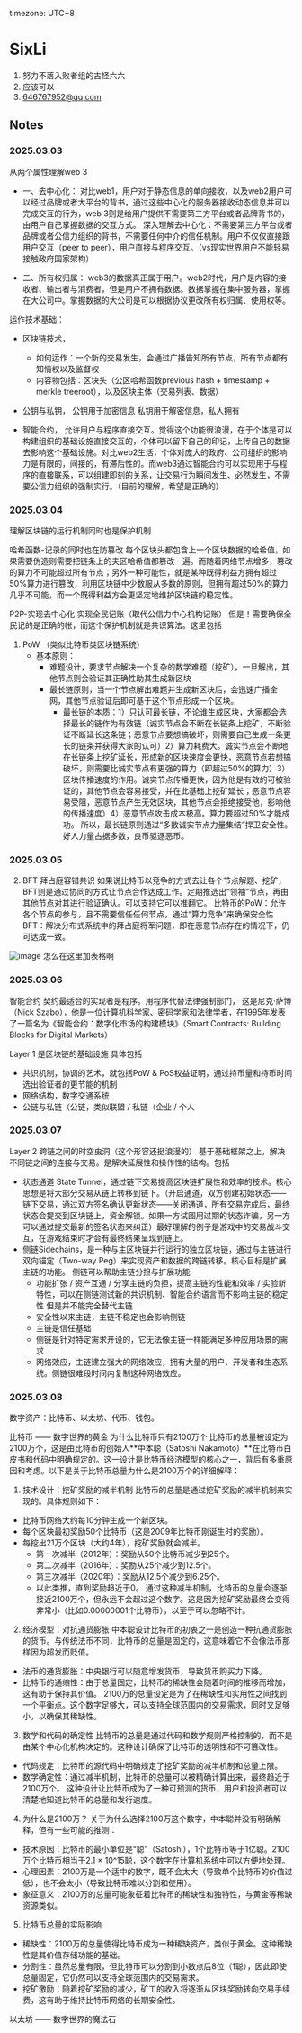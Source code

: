 timezone: UTC+8



# SixLi

1. 努力不落入败者组的古怪六六
2. 应该可以
3. 646767952@qq.com

## Notes

<!-- Content_START -->

### 2025.03.03

从两个属性理解web 3
- 一、去中心化：
对比web1，用户对于静态信息的单向接收，以及web2用户可以经过品牌或者大平台的背书，通过这些中心化的服务器接收动态信息并可以完成交互的行为，web 3则是给用户提供不需要第三方平台或者品牌背书的，由用户自己掌握数据的交互方式。
深入理解去中心化：不需要第三方平台或者品牌或者公信力组织的背书，不需要任何中介的信任机制。用户不仅仅直接跟用户交互（peer to peer），用户直接与程序交互。（vs现实世界用户不能轻易接触政府国家架构）

- 二、所有权归属：
web3的数据真正属于用户。web2时代，用户是内容的接收者、输出者与消费者，但是用户不拥有数据。数据掌握在集中服务器，掌握在大公司中。掌握数据的大公司是可以根据协议更改所有权归属、使用权等。

运作技术基础：
- 区块链技术，
   - 如何运作：一个新的交易发生，会通过广播告知所有节点，所有节点都有知情权以及监督权
   - 内容物包括：区块头（公区哈希函数previous hash + timestamp + merkle treeroot），以及区块主体（交易列表、数据）

- 公钥与私钥，
公钥用于加密信息
私钥用于解密信息，私人拥有

- 智能合约，
允许用户与程序直接交互。觉得这个功能很浪漫，在于个体是可以构建组织的基础设施直接交互的，个体可以留下自己的印记，上传自己的数据去影响这个基础设施。对比web2生活，个体对庞大的政府、公司组织的影响力是有限的，间接的，有滞后性的。而web3通过智能合约可以实现用于与程序的直接联系，可以组建即刻的关系，让交易行为瞬间发生、必然发生，不需要公信力组织的强制实行。（目前的理解，希望是正确的）

### 2025.03.04
理解区块链的运行机制同时也是保护机制

哈希函数-记录的同时也在防篡改
每个区块头都包含上一个区块数据的哈希值，如果需要伪造则需要把链条上的夫区哈希值都篡改一遍。而随着网络节点增多，篡改的算力不可能超过所有节点；另外一种可能性，就是某种既得利益方拥有超过50%算力进行篡改，利用区块链中少数服从多数的原则，但拥有超过50%的算力几乎不可能，而一个既得利益方会更坚定地维护区块链的稳定性。

P2P-实现去中心化
实现全民记账（取代公信力中心机构记账）
但是！需要确保全民记的是正确的帐，而这个保护机制就是共识算法。这里包括

1. PoW （类似比特币类区块链系统）
   - 基本原则：
     - 难题设计，要求节点解决一个复杂的数学难题（挖矿），一旦解出，其他节点则会验证其正确性助其生成新区块
     - 最长链原则，当一个节点解出难题并生成新区块后，会迅速广播全网，其他节点验证后即可基于这个节点形成一个区块。
       - 最长链的本质：1）只认可最长链，不论谁生成区块，大家都会选择最长的链作为有效链（诚实节点会不断在长链条上挖矿，不断验证不断延长这条链；恶意节点要想搞破坏，则需要自己生成一条更长的链条并获得大家的认可）2）算力耗费大。诚实节点会不断地在长链条上挖矿延长，形成新的区块速度会更快，恶意节点若想搞破坏，则需要比诚实节点有更强的算力（即超过50%的算力）3）区块传播速度的作用。诚实节点传播更快，因为他是有效的可被验证的，其他节点会容易接受，并在此基础上挖矿延长；恶意节点容易受阻，恶意节点产生无效区块，其他节点会拒绝接受他，影响他的传播速度）4）恶意节点攻击成本极高。算力要超过50%才能成功。
         所以，最长链原则通过“多数诚实节点力量集结”捍卫安全性。好人力量占据多数，良币驱逐恶币。

### 2025.03.05

2. BFT 拜占庭容错共识
   如果说比特币以竞争的方式去让各个节点解题、挖矿，BFT则是通过协同的方式让节点合作达成工作。定期推选出“领袖”节点，再由其他节点对其进行验证确认。可以支持它可以推翻它。
   比特币的PoW：允许各个节点的参与，且不需要信任任何节点，通过“算力竞争”来确保安全性
   BFT：解决分布式系统中的拜占庭将军问题，即在恶意节点存在的情况下，仍可达成一致。
   
![image](https://github.com/user-attachments/assets/5b8e4401-43e0-4eb8-bbcc-f3b5183538a8)
怎么在这里加表格啊

### 2025.03.06

智能合约
契约最适合的实现者是程序。用程序代替法律强制部门，
这是尼克·萨博（Nick Szabo），他是一位计算机科学家、密码学家和法律学者，在1995年发表了一篇名为《智能合约：数字化市场的构建模块》（Smart Contracts: Building Blocks for Digital Markets）

Layer 1 是区块链的基础设施
具体包括
- 共识机制，协调的艺术，就包括PoW & PoS权益证明，通过持币量和持币时间选出验证者的更节能的机制
- 网络结构，数字交通系统
- 公链与私链（公链，类似联盟 / 私链（企业 / 个人

### 2025.03.07
Layer 2 跨链之间的时空虫洞（这个形容还挺浪漫的）
基于基础框架之上，解决不同链之间的连接与交易。是解决延展性和操作性的结构。包括
- 状态通道 State Tunnel，通过链下交易提高区块链扩展性和效率的技术。核心思想是将大部分交易从链上转移到链下。（开启通道，双方创建初始状态——链下交易，通过双方签名确认更新状态——关闭通道，所有交易完成后，最终状态会提交到区块链上，资金解锁。如果一方试图用过期的状态诈骗，另一方可以通过提交最新的签名状态来纠正）最好理解的例子是游戏中的交易战斗交互，在游戏结束时才会有最终结果呈现到链上。
- 侧链Sidechains，是一种与主区块链并行运行的独立区块链，通过与主链进行双向锚定（Two-way Peg）来实现资产和数据的跨链转移。核心目标是扩展主链的功能。
  侧链可以帮助主链分担与扩展功能
  - 功能扩张 / 资产互通 / 分享主链的负担，提高主链的性能和效率 / 实验新特性，可以在侧链测试新的共识机制、智能合约语言而不影响主链的稳定性
  但是并不能完全替代主链
  - 安全性以来主链，主链不稳定也会影响侧链
  - 主链是信任基础
  - 侧链是针对特定需求开设的，它无法像主链一样能满足多种应用场景的需求
  - 网络效应，主链建立强大的网络效应，拥有大量的用户、开发者和生态系统。侧链很难段时间内复制这种网络效应。
 
### 2025.03.08
数字资产：比特币、以太坊、代币、钱包。

比特币 —— 数字世界的黄金
为什么比特币只有2100万个
比特币的总量被设定为2100万个，这是由比特币的创始人**中本聪（Satoshi Nakamoto）**在比特币白皮书和代码中明确规定的。这一设计是比特币经济模型的核心之一，背后有多重原因和考虑。以下是关于比特币总量为什么是2100万个的详细解释：

1. 技术设计：挖矿奖励的减半机制
比特币的总量是通过挖矿奖励的减半机制来实现的。具体规则如下：
* 比特币网络大约每10分钟生成一个新区块。
* 每个区块最初奖励50个比特币（这是2009年比特币刚诞生时的奖励）。
* 每挖出21万个区块（大约4年），挖矿奖励就会减半。
    * 第一次减半（2012年）：奖励从50个比特币减少到25个。
    * 第二次减半（2016年）：奖励从25个减少到12.5个。
    * 第三次减半（2020年）：奖励从12.5个减少到6.25个。
    * 以此类推，直到奖励趋近于0。
通过这种减半机制，比特币的总量会逐渐接近2100万个，但永远不会超过这个数字。这是因为挖矿奖励最终会变得非常小（比如0.00000001个比特币），以至于可以忽略不计。

2. 经济模型：对抗通货膨胀
中本聪设计比特币的初衷之一是创造一种抗通货膨胀的货币。与传统法币不同，比特币的总量是固定的，这意味着它不会像法币那样因为超发而贬值。
* 法币的通货膨胀：中央银行可以随意增发货币，导致货币购买力下降。
* 比特币的通缩性：由于总量固定，比特币的稀缺性会随着时间的推移而增加，这有助于保持其价值。
2100万的总量设定是为了在稀缺性和实用性之间找到一个平衡点。这个数字足够大，可以支持全球范围内的交易需求，同时又足够小，以确保其稀缺性。

3. 数学和代码的确定性
比特币的总量是通过代码和数学规则严格控制的，而不是由某个中心化机构决定的。这种设计确保了比特币的透明性和不可篡改性。
* 代码规定：比特币的源代码中明确规定了挖矿奖励的减半机制和总量上限。
* 数学确定性：通过减半机制，比特币的总量可以被精确计算出来，最终趋近于2100万个。
这种设计让比特币成为了一种可预测的货币，用户和投资者可以清楚地知道比特币的总量和发行速度。

4. 为什么是2100万？
关于为什么选择2100万这个数字，中本聪并没有明确解释，但有一些可能的推测：
* 技术原因：比特币的最小单位是“聪”（Satoshi），1个比特币等于1亿聪。2100万个比特币相当于2.1 × 10^15聪，这个数字在计算机系统中可以方便地处理。
* 心理因素：2100万是一个适中的数字，既不会太大（导致单个比特币的价值过低），也不会太小（导致比特币难以分割和使用）。
* 象征意义：2100万的总量可能象征着比特币的稀缺性和独特性，与黄金等稀缺资源类似。

5. 比特币总量的实际影响
* 稀缺性：2100万的总量使得比特币成为一种稀缺资产，类似于黄金。这种稀缺性是其价值存储功能的基础。
* 分割性：虽然总量有限，但比特币可以分割到小数点后8位（1聪），因此即使总量固定，它仍然可以支持全球范围内的交易需求。
* 挖矿激励：随着挖矿奖励的减少，矿工的收入将逐渐从区块奖励转向交易手续费，这有助于维持比特币网络的长期安全性。

以太坊 —— 数字世界的魔法石
         
<!-- Content_END -->
